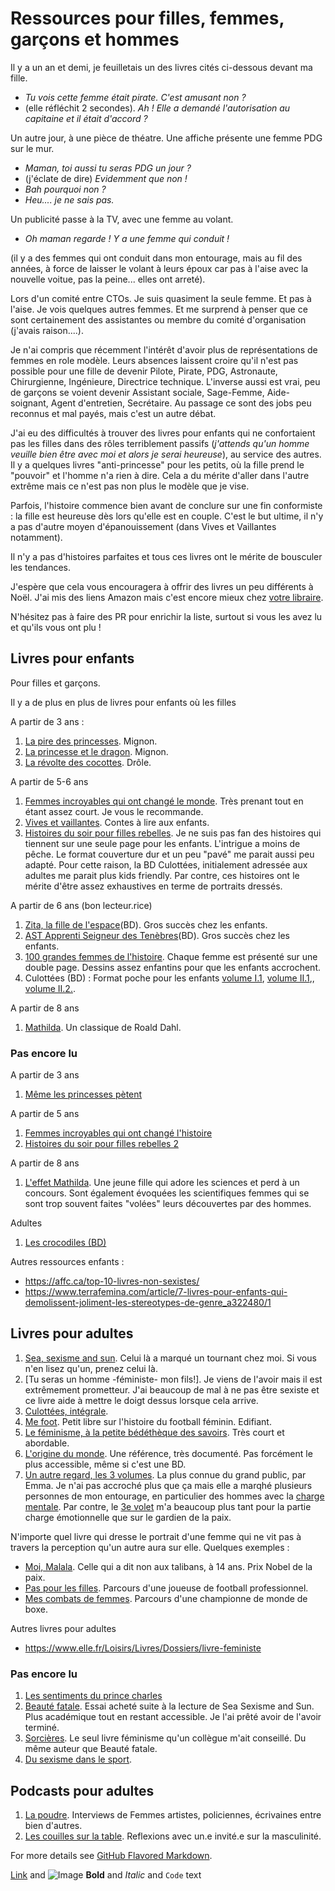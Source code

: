 # Ressources pour filles, femmes, garçons et hommes

Il y a un an et demi, je feuilletais un des livres cités ci-dessous devant ma fille.

- _Tu vois cette femme était pirate. C'est amusant non ?_
- (elle réfléchit 2 secondes). _Ah ! Elle a demandé l'autorisation au capitaine et il était d'accord ?_

Un autre jour, à une pièce de théatre. Une affiche présente une femme PDG sur le mur.

- _Maman, toi aussi tu seras PDG un jour ?_
- (j'éclate de dire) _Evidemment que non !_
- _Bah pourquoi non ?_
- _Heu.... je ne sais pas._


Un publicité passe à la TV, avec une femme au volant.

- _Oh maman regarde ! Y a une femme qui conduit !_

(il y a des femmes qui ont conduit dans mon entourage, mais au fil des années, à force de laisser le volant à leurs époux car pas à l'aise avec la nouvelle voitue, pas la peine... elles ont arreté).

Lors d'un comité entre CTOs. Je suis quasiment la seule femme. Et pas à l'aise. Je vois quelques autres femmes. Et me surprend à penser que ce sont certainement des assistantes ou membre du comité d'organisation (j'avais raison....). 


Je n'ai compris que récemment l'intérêt d'avoir plus de représentations de femmes en role modèle. Leurs absences laissent croire qu'il n'est pas possible pour une fille de devenir Pilote, Pirate, PDG, Astronaute, Chirurgienne, Ingénieure, Directrice technique. L'inverse aussi est vrai, peu de garçons se voient devenir Assistant sociale, Sage-Femme, Aide-soignant, Agent d'entretien, Secrétaire. Au passage ce sont des jobs peu reconnus et mal payés, mais c'est un autre débat.

J'ai eu des difficultés à trouver des livres pour enfants qui ne confortaient pas les filles dans des rôles terriblement passifs (_j'attends qu'un homme veuille bien être avec moi et alors je serai heureuse_), au service des autres. Il y a quelques livres "anti-princesse" pour les petits, où la fille prend le "pouvoir" et l'homme n'a rien à dire. Cela a du mérite d'aller dans l'autre extrême mais ce n'est pas non plus le modèle que je vise.

Parfois, l'histoire commence bien avant de conclure sur une fin conformiste : la fille est heureuse dès lors qu'elle est en couple. C'est le but ultime, il n'y a pas d'autre moyen d'épanouissement (dans Vives et Vaillantes notamment). 

Il n'y a pas d'histoires parfaites et tous ces livres ont le mérite de bousculer les tendances. 

J'espère que cela vous encouragera à offrir des livres un peu différents à Noël. J'ai mis des liens Amazon mais c'est encore mieux chez [votre libraire](https://www.placedeslibraires.fr).

N'hésitez pas à faire des PR pour enrichir la liste, surtout si vous les avez lu et qu'ils vous ont plu !



## Livres pour enfants

Pour filles et garçons. 

Il y a de plus en plus de livres pour enfants où les filles

A partir de 3 ans : 

1. [La pire des princesses](https://amzn.to/2YyEcQ3). Mignon.
2. [La princesse et le dragon](https://amzn.to/349L4Eo). Mignon.
3. [La révolte des cocottes](https://amzn.to/2PvwjXm). Drôle.


A partir de 5-6 ans

1. [Femmes incroyables qui ont changé le monde](https://amzn.to/2PCDRrg). Très prenant tout en étant assez court. Je vous le recommande.
2. [Vives et vaillantes](https://amzn.to/2t0JGao). Contes à lire aux enfants.
3. [Histoires du soir pour filles rebelles](https://amzn.to/2sgWGbu). Je ne suis pas fan des histoires qui tiennent sur une seule page pour les enfants. L'intrigue a moins de pêche. Le format couverture dur et un peu "pavé" me parait aussi peu adapté. Pour cette raison, la BD Culottées, initialement adressée aux adultes me parait plus kids friendly. Par contre, ces histoires ont le mérite d'être assez exhaustives en terme de portraits dressés.


A partir de 6 ans (bon lecteur.rice)

1. [Zita, la fille de l'espace](https://amzn.to/344kw7G)(BD). Gros succès chez les enfants.
2. [AST Apprenti Seigneur des Tenèbres](https://amzn.to/38pO6b9)(BD). Gros succès chez les enfants.
3. [100 grandes femmes de l'histoire](https://amzn.to/36j4acI). Chaque femme est présenté sur une double page. Dessins assez enfantins pour que les enfants accrochent. 
4. Culottées (BD) : Format poche pour les enfants [volume I.1](https://amzn.to/2YCjH55), [volume II.1](https://amzn.to/357mF3W),, [volume II.2.](https://amzn.to/2E4t5ET). 

A partir de 8 ans

1. [Mathilda](https://amzn.to/2LKQbF0). Un classique de Roald Dahl.


### Pas encore lu

A partir de 3 ans

1. [Même les princesses pètent](https://amzn.to/2LG8xqH)

A partir de 5 ans

1. [Femmes incroyables qui ont changé l'histoire](https://amzn.to/359XTjD) 
2. [Histoires du soir pour filles rebelles 2](https://amzn.to/2YyEcQ3)


A partir de 8 ans

1. [L'effet Mathilda](https://amzn.to/35axO3U). Une jeune fille qui adore les sciences et perd à un concours. Sont également évoquées les scientifiques femmes qui se sont trop souvent faites "volées" leurs découvertes par des hommes.

Adultes

1. [Les crocodiles (BD)](https://amzn.to/34chhLs)


Autres ressources enfants :
- https://affc.ca/top-10-livres-non-sexistes/
- https://www.terrafemina.com/article/7-livres-pour-enfants-qui-demolissent-joliment-les-stereotypes-de-genre_a322480/1




## Livres pour adultes

1. [Sea, sexisme and sun](https://amzn.to/2LFEFKS). Celui là a marqué un tournant chez moi. Si vous n'en lisez qu'un, prenez celui là.
2. [Tu seras un homme -féministe- mon fils!]. Je viens de l'avoir mais il est extrêmement prometteur. J'ai beaucoup de mal à ne pas être sexiste et ce livre aide à mettre le doigt dessus lorsque cela arrive. 
3. [Culottées, intégrale](https://amzn.to/2sbvon8). 
5. [Me foot](https://amzn.to/2LHUmBw). Petit libre sur l'histoire du football féminin. Edifiant.
6. [Le féminisme, à la petite bédéthèque des savoirs](https://amzn.to/38oA49G). Très court et abordable. 
7. [L'origine du monde](https://amzn.to/2E7zGyA). Une référence, très documenté. Pas forcément le plus accessible, même si c'est une BD.
8. [Un autre regard, les 3 volumes](https://amzn.to/35cBVfY). La plus connue du grand public, par Emma. Je n'ai pas accroché plus que ça mais elle a marqhé plusieurs personnes de mon entourage, en particulier des hommes avec la [charge mentale](https://amzn.to/2PwrGw9). Par contre, le [3e volet](https://amzn.to/2Ptb3l6) m'a beaucoup plus tant pour la partie charge émotionnelle que sur le gardien de la paix.


N'importe quel livre qui dresse le portrait d'une femme qui ne vit pas à travers la perception qu'un autre aura sur elle. Quelques exemples : 
- [Moi, Malala](https://amzn.to/2P7IUAY). Celle qui a dit non aux talibans, à 14 ans. Prix Nobel de la paix.
- [Pas pour les filles](https://amzn.to/2YCG5ev). Parcours d'une joueuse de football professionnel.
- [Mes combats de femmes](https://amzn.to/35e1soU). Parcours d'une championne de monde de boxe. 

Autres livres pour adultes
- https://www.elle.fr/Loisirs/Livres/Dossiers/livre-feministe



### Pas encore lu

1. [Les sentiments du prince charles](https://amzn.to/36m2ak8)
2. [Beauté fatale](https://amzn.to/35bLknJ). Essai acheté suite à la lecture de Sea Sexisme and Sun. Plus académique tout en restant accessible. Je l'ai prêté avoir de l'avoir terminé.
3. [Sorcières](https://amzn.to/2E42IyO). Le seul livre féminisme qu'un collègue m'ait conseillé. Du même auteur que Beauté fatale.
4. [Du sexisme dans le sport](https://amzn.to/2sisvB2). 

## Podcasts pour adultes

1. [La poudre](https://www.nouvellesecoutes.fr/la-poudre/). Interviews de Femmes artistes, policiennes, écrivaines entre bien d'autres.
2. [Les couilles sur la table](https://soundcloud.com/lescouilles-podcast). Reflexions avec un.e invité.e sur la masculinité. 




For more details see [GitHub Flavored Markdown](https://guides.github.com/features/mastering-markdown/).

[Link](url) and ![Image](src)
**Bold** and _Italic_ and `Code` text

